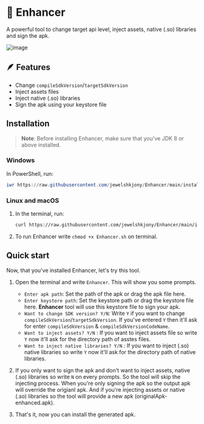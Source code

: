 # 🔦 Enhancer
A powerful tool to change target api level, inject assets, native (.so) libraries and sign the apk.

![image](https://github.com/jewelshkjony/Enhancer/assets/75406851/ad7914b1-bb26-4d9f-81f5-4594d0d34374)

## 🪶 Features
* Change `compileSdkVersion`/`targetSdkVersion`
* Inject assets files
* Inject native (.so) libraries
* Sign the apk using your keystore file

## Installation
> **Note**: Before installing Enhancer, make sure that you've JDK 8 or above installed.

### Windows
In PowerShell, run:
```ps1
iwr https://raw.githubusercontent.com/jewelshkjony/Enhancer/main/install.ps1 -useb | iex
```

### Linux and macOS
1. In the terminal, run:

    ```sh
    curl https://raw.githubusercontent.com/jewelshkjony/Enhancer/main/install.sh -fsSL | sh
    ```

2. To run Enhancer write `chmod +x Enhancer.sh` on terminal.

## Quick start
Now, that you've installed Enhancer, let's try this tool.

1. Open the terminal and write `Enhancer`.
This will show you some prompts.
    - `Enter apk path`: Set the path of the apk or drag the apk file here.
    - `Enter keystore path`: Set the keystore path or drag the keystore file here. <b>Enhancer</b> tool will use this keystore file to sign your apk.
    - `Want to change SDK version? Y/N`: Write `Y` if you want to change `compileSdkVersion`/`targetSdkVersion`. If you've entered `Y` then it'll ask for enter `compileSdkVersion` & `compileSdkVersionCodeName`.
    - `Want to inject assets? Y/N` : If you want to inject assets file so write `Y` now it'll ask for the directory path of asstes files.
    - `Want to inject native libraries? Y/N` : If you want to inject (.so) native libraries so write `Y` now it'll ask for the directory path of native libraries.

3. If you only want to sign the apk and don't want to inject assets, native (.so) libraries so write `N` on every prompts. So the tool will skip the injecting process. When you're only signing the apk so the output apk will override the origianl apk. And if you're injecting assets or native (.so) libraries so the tool will provide a new apk (originalApk-enhanced.apk).

4. That's it, now you can install the generated apk.
